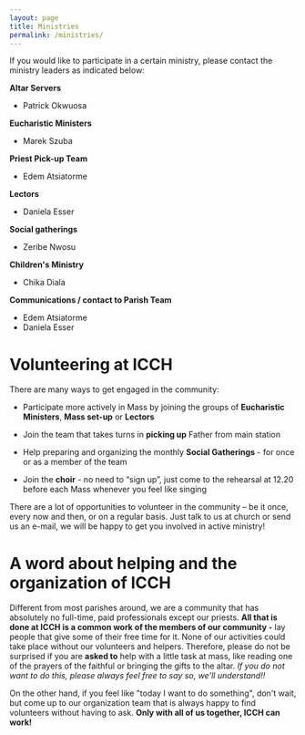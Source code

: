 ```yaml
---
layout: page
title: Ministries
permalink: /ministries/
---
```


If you would like to participate in a certain ministry,
please contact the ministry leaders as indicated below:
   
**Altar Servers**
- Patrick Okwuosa

**Eucharistic Ministers**
- Marek Szuba

**Priest Pick-up Team**
- Edem Atsiatorme

**Lectors**
- Daniela Esser

**Social gatherings**
- Zeribe Nwosu

**Children's Ministry**
- Chika Diala

**Communications / contact to Parish Team**
- Edem Atsiatorme
- Daniela Esser


# Volunteering at ICCH

There are many ways to get engaged in the community:

- Participate more actively in Mass by joining the groups
  of **Eucharistic Ministers**, **Mass set-up** or **Lectors**

- Join the team that takes turns in **picking up** Father from
  main station

- Help preparing and organizing the monthly **Social Gatherings** -
  for once or as a member of the team

- Join the **choir** - no need to “sign up”, just come to the
  rehearsal at 12.20 before each Mass whenever you feel
  like singing

There are a lot of opportunities to volunteer in the
community – be it once, every now and then, or on a
regular basis. Just talk to us at church or send us an
e-mail, we will be happy to get you involved in active
ministry!

# A word about helping and the organization of ICCH

Different from most parishes around, we are a community that has absolutely no full-time, paid professionals except our priests.
**All that is done at ICCH is a common work of the members of our community -** lay people that give some of their free time for it. None of our activities could take place without our volunteers and helpers. Therefore, please do not be surprised if you are **asked to** help with a little task at mass, like reading one of the prayers of the faithful or bringing the gifts to the altar. *If you do not want to do this, please always feel free to say so, we'll understand!!*

On the other hand, if you feel like "today I want to do something", don't wait, but come up to our organization team that is always happy to find volunteers without having to ask. **Only with all of us together, ICCH can work!**
